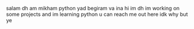 salam dh am mikham python yad begiram va ina
hi im dh im working on some projects and im learning python u can reach me out here idk why but ye

